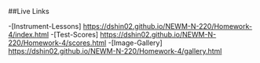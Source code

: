 ##Live Links

-[Instrument-Lessons] https://dshin02.github.io/NEWM-N-220/Homework-4/index.html
-[Test-Scores] https://dshin02.github.io/NEWM-N-220/Homework-4/scores.html
-[Image-Gallery] https://dshin02.github.io/NEWM-N-220/Homework-4/gallery.html
